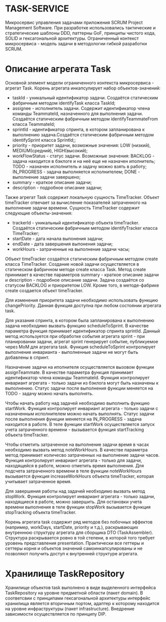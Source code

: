 # TASK-SERVICE

Микросервис управления задачами приложения SCRUM Project Management Software. При разработке использовались тактические и стратегические шаблоны DDD, паттерны GoF, принципы чистого кода, SOLID и гексагональной архитектуры. Ограниченный контекст микросервиса - модель задачи в методологии гибкой разработки SCRUM.

# Описание агрегата Task
Основной элемент модели ограниченного контекста микросервиса - агрегат Task. Корень агрегата инкапсулирует набор объектов-значений: 
  - taskId - уникальный идентификатор задачи. Создаётся статическим фабричным методом identifyTask класса TaskId;
  - assignee - исполнитель задачи. Содержит идентификатор члена команды TeammateId, назначенного для выполнения задачи. Создаётся статическим фабричным методом identifyTeammateFrom класса TeammateId;
  - sprintId - идентификатор спринта, в котором запланирована к выполнению задача.Создаётся статическим фабричным методом identifySprint класса SprintId;;
  - priority - приоритет задачи, возможные значения: LOW (низкий), MEDIUM(средний), HIGH(высокий);
  - workFlowStatus - статус задачи. Возможные значения: BACKLOG - задача находится в бэклоге и на неё еще не назначен иполнитель; TODO - назначен исполнитель и задачу можно взять в работу; IN_PROGRESS - задача выполняется исполнителем; DONE - выполнение задачи завершено;
  - summary - краткое описание задачи;
  - description - подробное описание задачи;

Также агрегат Task содержит локальную сущность TimeTracker. Объект timeTracker отвечает за вычисление показателей затраченного на выполнение задачи времени. Сущность TimeTracker содержит следующие объекты-значения:
  - trackerId - уникальный идентификатор объекта timeTracker. Создаётся статическим фабричным методом identifyTracker класса TimeTracker;
  - startDate - дата начала выпонения задачи;
  - endDate - дата завершения выпонения задачи;
  - workHours - затраченные на выполнение задачи часы;

Объект timeTracker создаётся статическим фабричным методом create класса TimeTracker.
Создание новой задачи осуществляется в статическом фабричном методе create класса Task. Метод create принимает в качестве параметров summary - краткое описание задачи и description - подробное описание задачи. Задача создаётся со статусом BACKLOG и приоритетом LOW. Кроме того, в методе-фабрике create создается объект timeTracker.

Для изменения приоритета задачи необходимо использовать функцию changePriority. Данная функция доступна при любом состоянии агрегата task.

Для указания спринта, в котором была запланирована к выполнению задача необходимо вызвать функцию scheduleToSprint. В качестве параметра функция принимает идентификатор спринта sprintId. Данный метод используется при обработке события агрегата sprint - при планировании задачи, агрегат sprint генерирует событие, публикуемое через MoM для агрегата task. Функция scheduleToSprint контролирует выполнение инварианта - выполненные задачи не могут быть добавлены в спринт.

Назначение задачи на иполнителя осуществляется вызовом функции assignTeammate. В качестве параметра функция принимает идентификатор члена команды TeammateId. Функция контролирует инвариант агрегата - только задачи из бэклога могут быть назначены к выполнению. Статус задачи после выполнения функции меняется на TODO - задачу можно начать выполнять.

Чтобы начать работу над задачей необходимо выполнить функцию startWork. Функция контролирует инвариант агрегата - только задачи с назначенным исполнителем можно начать выполнять. Статус задачи после выполнения функции меняется на IN_PROGRESS - задача находится в работе. В теле функции startWork осуществляется запуск учета затраченного времени - вызывается функция startTracking объекта timeTracker.

Чтобы отметить затраченное на выполнение задачи время в часах необходимо вызвать метод noteWorkHours. В качестве параметра метод принимает количесво затраченных на выполнение задачи часов. Функция контролирует инвариант агрегата - только для задачи, находящейся в работе, можно отметить время выполнения. Для подсчета затраченного времени в теле функции noteWorkHours вызывается функция increaseWorkHours объекта timeTracker, которая учитывает затраченное время.

Для завершения работы над задачей необходимо вызвать метод stopWork. Функция контролирует инвариант агрегата - только задачи, находящиеся в работе, можно завершить. Для остановки учета времени выполнения в теле функции stopWork вызывается функция stopTracking объекта timeTracker.

Корень агрегата task содержит ряд методов без побочных эффектов (например, workDays, startDate, priority и т.д.), раскрывающих внутреннюю структуру агрегата для сборщика DTO (TaskAssembler). Структура раскрывается ровно в той степени, в которой того требует уровень представления presentation. Практически все геттеры и сеттеры корня и объектов значений самоинкапсулированы и не позволяют получить доступ к внутренней структуре агрегата. 
# Хранилище TaskRepository
Хранилище объектов task выполнено в виде выделенного интерфейса TaskRepository на уровне предметной области (пакет domain). В соответсвии с принципами гексагональной архитектуры интерфейс хранилища является вторичным портом, адаптер к которому находится на уровне инфраструктуры (пакет infrastructure). Внедрение зависимости осуществляется по принципу DIP.
